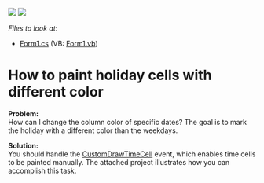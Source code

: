 <!-- default badges list -->
[![](https://img.shields.io/badge/Open_in_DevExpress_Support_Center-FF7200?style=flat-square&logo=DevExpress&logoColor=white)](https://supportcenter.devexpress.com/ticket/details/E397)
[![](https://img.shields.io/badge/📖_How_to_use_DevExpress_Examples-e9f6fc?style=flat-square)](https://docs.devexpress.com/GeneralInformation/403183)
<!-- default badges end -->
<!-- default file list -->
*Files to look at*:

* [Form1.cs](./CS/CustomDrawHolidayCells/Form1.cs) (VB: [Form1.vb](./VB/CustomDrawHolidayCells/Form1.vb))
<!-- default file list end -->
# How to paint holiday cells with different color


<p><strong>Problem:</strong><br />
How can I change the column color of specific dates? The goal is to mark the holiday with a different color than the weekdays.</p><p><strong>Solution:</strong><br />
You should handle the <a href="http://documentation.devexpress.com/#WindowsForms/DevExpressXtraSchedulerSchedulerControl_CustomDrawTimeCelltopic">CustomDrawTimeCell</a> event, which enables time cells to be painted manually. The attached project illustrates how you can accomplish this task.</p>

<br/>


